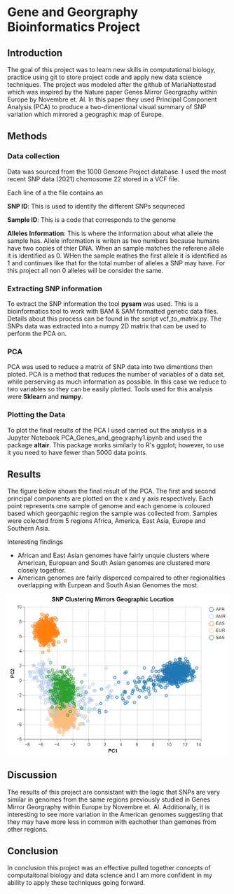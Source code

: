# Gene and Georgraphy Bioinformatics Project 


## Introduction
The goal of this project was to learn new skills in computational biology, practice using git to store project code and apply new data science techniques. The project was modeled after the github of MariaNattestad which was inspired by the Nature paper Genes Mirror Georgraphy within Europe by Novembre et. Al. In this paper they used Principal Component Analysis (PCA) to produce a two-dimentional visual summary of SNP variation which mirrored a geographic map of Europe.

## Methods 
### Data collection
Data was sourced from the 1000 Genome Project database. I used the most recent SNP data (2021) chomosome 22 stored in a VCF file. 

Each line of a the file contains an 

**SNP ID**: This is used to identify the different SNPs sequneced

**Sample ID**: This is a code that corresponds to the genome   

**Alleles Information**: This is where the information about what allele the sample has. Allele information is writen as two numbers because humans have two copies of thier DNA. When an sample matches the referene allele it is identified as 0. WHen the sample mathes the first allele it is identified as 1 and continues like that for the total number of alleles a SNP may have. For this project all non 0 alleles will be consider the same. 

### Extracting SNP information
To extract the SNP information the tool **pysam** was used. This is a bioinformatics tool to work with BAM & SAM formatted genetic data files. Details about this process can be found in the script vcf_to_matrix.py. The SNPs data was extracted into a numpy 2D matrix that can be used to perform the PCA on.  

### PCA 
PCA was used to reduce a matrix of SNP data into two dimentions then ploted. PCA is a method that reduces the number of variables of a data set, while perserving as much information as possible. In this case we reduce to two variables so they can be easily plotted. Tools used for this analysis were **Sklearn** and **numpy**.

### Plotting the Data 
To plot the final results of the PCA I used carried out the analysis in a Jupyter Notebook PCA_Genes_and_geography1.ipynb and used the package **altair**. This package works similarly to R's ggplot; however, to use it you need to have fewer than 5000 data points. 



## Results
The figure below shows the final result of the PCA. The first and second principal components are plotted on the x and y axis respectively. Each point represents one sample of genome and each genome is coloured based which georgaphic region the sample was collected from. Samples were colected from 5 regions Africa, America, East Asia, Europe and Southern Asia. 

Interesting findings
* African and East Asian genomes have fairly unquie clusters where American, European and South Asian genomes are clustered more closely together.
* American genomes are fairly disperced compaired to other regionalities overlapping with Eurpean and South Asian Genomes the most.


![](Finalfigure.png)


## Discussion 
The results of this project are consistant with the logic that SNPs are very similar in genomes from the same regions previously studied in Genes Mirror Georgraphy within Europe by Novembre et. Al. Additionally, it is interesting to see more variation in the American genomes suggesting that they may have more less in common with eachother than gemones from other regions.  


## Conclusion 
In conclusion this project was an effective pulled together concepts of computaitonal biology and data science and I am more confident in my ability to apply these techniques going forward. 